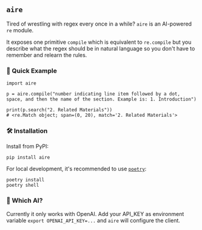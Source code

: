 ## `aire`

Tired of wrestling with regex every once in a while? `aire` is an AI-powered `re` module.

It exposes one primitive `compile` which is equivalent to `re.compile` but you describe what the regex should be in 
natural language so you don't have to remember and relearn the rules. 

### 🚀 Quick Example

```
import aire

p = aire.compile("number indicating line item followed by a dot, space, and then the name of the section. Example is: 1. Introduction")

print(p.search("2. Related Materials"))
# <re.Match object; span=(0, 20), match='2. Related Materials'>
```

### 🛠️ Installation

Install from PyPI:

```
pip install aire
```

For local development, it's recommended to use [`poetry`](https://python-poetry.org/docs/):

```
poetry install 
poetry shell 
```

### 🤖 Which AI?

Currently it only works with OpenAI. Add your API_KEY as environment variable `export OPENAI_API_KEY=...` and `aire` will configure the client. 
